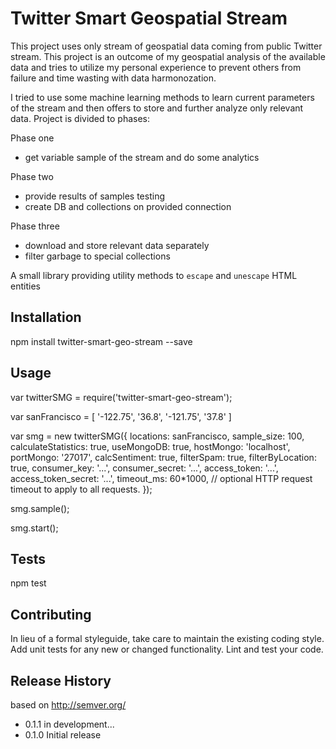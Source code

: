 Twitter Smart Geospatial Stream
=========

This project uses only stream of geospatial data coming from public Twitter stream. This project is an outcome of my geospatial analysis of the available data and tries to  utilize my personal experience to prevent others from failure and time wasting with data harmonozation.

I tried to use some machine learning methods to learn current parameters of the stream and then offers to store and further analyze only relevant data. Project is divided to phases:

Phase one
- get variable sample of the stream and do some analytics

Phase two
- provide results of samples testing
- create DB and collections on provided connection

Phase three
- download and store relevant data separately
- filter garbage to special collections

A small library providing utility methods to `escape` and `unescape` HTML entities

## Installation

  npm install twitter-smart-geo-stream --save

## Usage

  var twitterSMG = require('twitter-smart-geo-stream');

  var sanFrancisco = [ '-122.75', '36.8', '-121.75', '37.8' ]

  var smg = new twitterSMG({
    locations:            sanFrancisco,
    sample_size:          100,
    calculateStatistics:  true,
    useMongoDB:           true,
    hostMongo:            'localhost',
    portMongo:            '27017',
    calcSentiment:        true,
    filterSpam:           true,
    filterByLocation:     true,
    consumer_key:         '...',
    consumer_secret:      '...',
    access_token:         '...',
    access_token_secret:  '...',
    timeout_ms:           60*1000,  // optional HTTP request timeout to apply to all requests.
  });

  smg.sample();
  
  smg.start();

## Tests

  npm test

## Contributing

In lieu of a formal styleguide, take care to maintain the existing coding style.
Add unit tests for any new or changed functionality. Lint and test your code.

## Release History

based on http://semver.org/

* 0.1.1 in development...
* 0.1.0 Initial release
